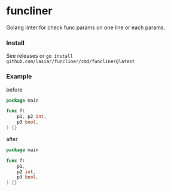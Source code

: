# funcliner

Golang linter for check func params on one line or each params.
### Install
See releases or `go install github.com/lasiar/funcliner/cmd/funcliner@latest`

### Example

before

```go
package main

func f(
	p1, p2 int,
	p3 bool,
) {}

```

after

```go
package main

func f(
	p1,
	p2 int,
	p3 bool,
) {}

```
